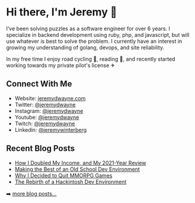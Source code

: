 # Hi there, I'm Jeremy 👋

I’ve been solving puzzles as a software engineer for over 6 years. I specialize in backend development using ruby, php, and javascript, but will use whatever is best to solve the problem. I currently have an interest in growing my understanding of golang, devops, and site reliability. 

In my free time I enjoy road cycling 🚴, reading 📖, and recently started working towards my private pilot's license ✈

## Connect With Me
- Website: [jeremydwayne.com](https://www.jeremydwayne.com/)
- Twitter: [@jeremydwayne](https://www.twitter.com/jeremydwayne)
- Instagram: [@jeremydwayne](https://www.instagram.com/jeremydwayne)
- Youtube: [@jeremydwayne](https://www.youtube.com/jeremydwayne)
- Twitch: [@jeremydwayne](https://www.twitch.com/jeremydwayne)
- Linkedin: [@jeremywinterberg](https://www.linkedin.com/in/jeremywinterberg)

## Recent Blog Posts
<!-- BLOG-POST-LIST:START -->
- [How I Doubled My Income, and My 2021-Year Review](https://www.jeremydwayne.com/posts/how-i-doubled-my-income-and-2021-year-review/)
- [Making the Best of an Old School Dev Environment](https://www.jeremydwayne.com/posts/making-the-best-of-an-old-school-dev-environment/)
- [Why I Decided to Quit MMORPG Games](https://www.jeremydwayne.com/posts/why-i-decided-to-quit-mmorpg-games/)
- [The Rebirth of a Hackintosh Dev Environment](https://www.jeremydwayne.com/posts/the-rebirth-of-a-hackintosh-dev-environment/)
<!-- BLOG-POST-LIST:END -->
➡️ [more  blog posts...](https://jeremydwayne.com/)

<!--
**JeremyDwayne/JeremyDwayne** is a ✨ _special_ ✨ repository because its `README.md` (this file) appears on your GitHub profile.

Here are some ideas to get you started:

- 🔭 I’m currently working on ...
- 🌱 I’m currently learning ...
- 👯 I’m looking to collaborate on ...
- 🤔 I’m looking for help with ...
- 💬 Ask me about ...
- 📫 How to reach me: ...
- 😄 Pronouns: ...
- ⚡ Fun fact: ...
-->

